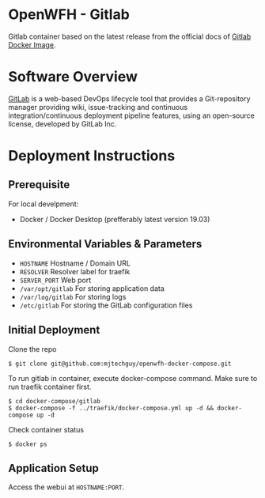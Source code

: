 # OpenWFH - Gitlab
Gitlab container based on the latest release from the official docs of [Gitlab Docker Image](https://docs.gitlab.com/omnibus/docker).

# Software Overview
[GitLab](https://about.gitlab.com) is a web-based DevOps lifecycle tool that provides a Git-repository manager providing wiki, issue-tracking and continuous integration/continuous deployment pipeline features, using an open-source license, developed by GitLab Inc. 

# Deployment Instructions
## Prerequisite
For local develpment:
- Docker / Docker Desktop (prefferably latest version 19.03)

## Environmental Variables & Parameters
- `HOSTNAME` Hostname / Domain URL
- `RESOLVER` Resolver label for traefik
- `SERVER_PORT` Web port
- `/var/opt/gitlab` For storing application data
- `/var/log/gitlab` For storing logs
- `/etc/gitlab` For storing the GitLab configuration files

## Initial Deployment
Clone the repo
```console
$ git clone git@github.com:mjtechguy/openwfh-docker-compose.git
```
To run gitlab in container, execute docker-compose command. Make sure to run traefik container first.
```console
$ cd docker-compose/gitlab
$ docker-compose -f ../traefik/docker-compose.yml up -d && docker-compose up -d
```
Check container status
```console
$ docker ps
```

## Application Setup
Access the webui at `HOSTNAME:PORT`.